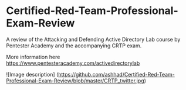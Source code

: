 # Certified-Red-Team-Professional-Exam-Review
A review of the Attacking and Defending Active Directory Lab course by Pentester Academy and the accompanying CRTP exam.

More information here https://www.pentesteracademy.com/activedirectorylab

![Image description] (https://github.com/ashhad/Certified-Red-Team-Professional-Exam-Review/blob/master/CRTP_twitter.jpg)
